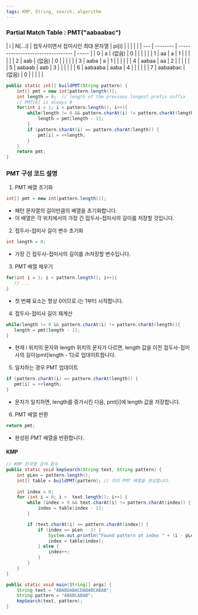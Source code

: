 ```yaml
---
tags: KMP, String, search, algorithm
---
```

###  Partial Match Table : PMT("aabaabac")
| i   | N[...i]  | 접두사이면서 접미사인 최대 문자열 | pi[i] |     |     |     |     |
| --- | -------- | --------------------------------- | ----- | 
| 0   | a        | (없음)                            | 0     |     |     |     |     |
| 1   | aa       | a                                 | 1     |     |     |     |     |
| 2   | aab      | (없음)                            | 0     |     |     |     |     |
| 3   | aaba     | a                                 | 1     |     |     |     |     |
| 4   | aabaa    | aa                                | 2     |     |     |     |     |
| 5   | aabaab   | aab                               | 3     |     |     |     |     |
| 6   | aabaaba  | aaba                              | 4     |     |     |     |     |
| 7   | aabaabac | (없음)                            | 0     |     |     |     |     |

```java
public static int[] buildPMT(String pattern) {
    int[] pmt = new int[pattern.length()];
    int length = 0;  // length of the previous longest prefix suffix
    // PMT[0] is always 0
    for(int i = 1; i < pattern.length(); i++){
	    while(length != 0 && pattern.charAt(i) != pattern.charAt(length)){
		    length = pmt[length - 1];
	    }
	    if (pattern.charAt(i) == pattern.charAt(length)) {
            pmt[i] = ++length;
        }
    }
    return pmt;
}
```

### PMT 구성 코드 설명
1. PMT 배열 초기화
```java
int[] pmt = new int[pattern.length()];
```
- 패턴 문자열의 길이만큼의 배열을 초기화합니다.
- 이 배열은 각 위치에서의 가장 긴 접두사-접미사의 길이를 저장할 것입니다.

2. 접두사-접미사 길이 변수 초기화
```java
int length = 0;
```
- 가장 긴 접두사-접미사의 길이를 /h저장할 변수입니다.

3. PMT 배열 채우기
```java
for(int i = 1; i < pattern.length(); i++){
   // ...
}
```
- 첫 번째 요소는 항상 0이므로 i는 1부터 시작합니다.

4. 접두사-접미사 길이 재계산
```java
while(length != 0 && pattern.charAt(i) != pattern.charAt(length)){
   length = pmt[length - 1];
}
```
- 현재 i 위치의 문자와 length 위치의 문자가 다르면, length 값을 이전 접두사-접미사의 길이(pmt[length - 1])로 업데이트합니다.

5. 일치하는 경우 PMT 업데이트
```java
if (pattern.charAt(i) == pattern.charAt(length)) {
   pmt[i] = ++length;
}
```
- 문자가 일치하면, length를 증가시킨 다음, pmt[i]에 length 값을 저장합니다.

6. PMT 배열 반환
```java
return pmt;
```
- 완성된 PMT 배열을 반환합니다.

#### KMP
```java
// KMP 문자열 검색 함수
public static void kmpSearch(String text, String pattern) {
    int pLen = pattern.length();
    int[] table = buildPMT(pattern); // 미리 PMT 배열을 생성합니다.
    
    int index = 0;
    for (int i = 0; i <  text.length(); i++) {
        while (index > 0 && text.charAt(i) != pattern.charAt(index)) {
            index = table[index - 1];
        }

        if (text.charAt(i) == pattern.charAt(index)) {
            if (index == pLen - 1) {
                System.out.println("Found pattern at index " + (i - pLen + 1));
                index = table[index];
            } else {
                index++;
            }
        }
    }
}
```

```java
public static void main(String[] args) {
	String text = "ABABDABACDABABCABAB";
	String pattern = "ABABCABAB";
	kmpSearch(text, pattern);
}
```
